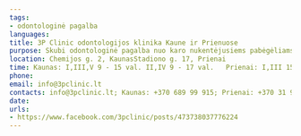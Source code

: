 ```yaml
---
tags:
- odontologinė pagalba
languages:
title: 3P Clinic odontologijos klinika Kaune ir Prienuose
purpose: Skubi odontologinė pagalba nuo karo nukentėjusiems pabėgėliams iš Ukrainos nemokamai.
location: Chemijos g. 2, KaunasStadiono g. 17, Prienai
time: Kaunas: I,III,V 9 - 15 val. II,IV 9 - 17 val.   Prienai: I,III 15:00 – 20 val. II,IV 9:30 – 20 val.  VI 9 – 16 val.
phone: 
email: info@3pclinic.lt
contacts: info@3pclinic.lt; Kaunas: +370 689 99 915; Prienai: +370 31 951 510
date: 
urls:
- https://www.facebook.com/3pclinic/posts/473738037776224
---
```

